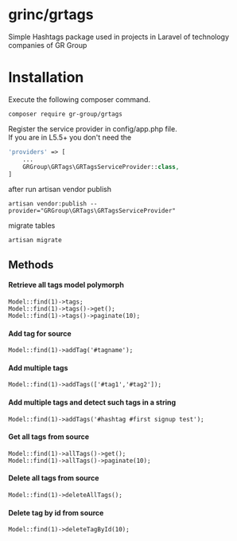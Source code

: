 # grinc/grtags

Simple Hashtags package used in projects in Laravel of technology companies of GR Group

# Installation

Execute the following composer command.

```
composer require gr-group/grtags
```


Register the service provider in config/app.php file.  
If you are in L5.5+ you don't need the 

```php
'providers' => [
	...
	GRGroup\GRTags\GRTagsServiceProvider::class,
]
```

after run artisan vendor publish

```
artisan vendor:publish --provider="GRGroup\GRTags\GRTagsServiceProvider"
```

migrate tables

```
artisan migrate
```


## Methods

#### Retrieve all tags model polymorph

```
Model::find(1)->tags;
Model::find(1)->tags()->get();
Model::find(1)->tags()->paginate(10);
```

#### Add tag for source

```
Model::find(1)->addTag('#tagname');
```

#### Add multiple tags

```
Model::find(1)->addTags(['#tag1','#tag2']);
```

#### Add multiple tags and detect such tags in a string

```
Model::find(1)->addTags('#hashtag #first signup test');
```

#### Get all tags from source

```
Model::find(1)->allTags()->get();
Model::find(1)->allTags()->paginate(10);
```

#### Delete all tags from source

```
Model::find(1)->deleteAllTags();
```

#### Delete tag by id from source

```
Model::find(1)->deleteTagById(10);